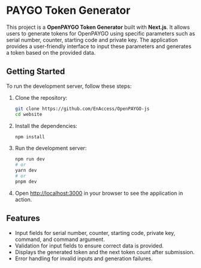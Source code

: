 # PAYGO Token Generator

This project is a **OpenPAYGO Token Generator** built with **Next.js**. It allows users to generate tokens for OpenPAYGO  using specific parameters such as serial number, counter, starting code and private key. The application provides a user-friendly interface to input these parameters and generates a token based on the provided data.

## Getting Started

To run the development server, follow these steps:

1. Clone the repository:
   ```bash
   git clone https://github.com/EnAccess/OpenPAYGO-js
   cd website 
   
   ```

2. Install the dependencies:
   ```bash
   npm install
   ```

3. Run the development server:
   ```bash
   npm run dev
   # or
   yarn dev
   # or
   pnpm dev
   ```

4. Open [http://localhost:3000](http://localhost:3000) in your browser to see the application in action.

## Features

- Input fields for serial number, counter, starting code, private key, command, and command argument.
- Validation for input fields to ensure correct data is provided.
- Displays the generated token and the next token count after submission.
- Error handling for invalid inputs and generation failures.

